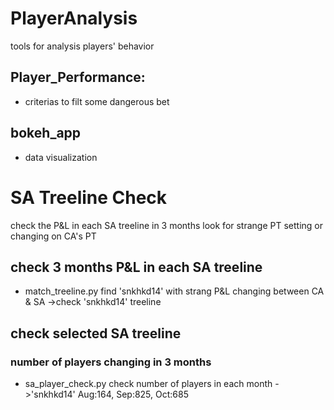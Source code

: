 # PlayerAnalysis
tools for analysis players' behavior


## Player_Performance:
- criterias to filt some dangerous bet

## bokeh_app
- data visualization

# SA Treeline Check
check the P&L in each SA treeline in 3 months
look for strange PT setting or changing on CA's PT

## check 3 months P&L in each SA treeline
- match_treeline.py
find 'snkhkd14' with strang P&L changing between CA & SA
->check 'snkhkd14' treeline

## check selected SA treeline
### number of players changing in 3 months
- sa_player_check.py
check number of players in each month
->'snkhkd14' Aug:164, Sep:825, Oct:685
